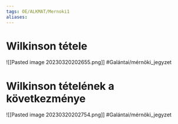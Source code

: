 ```yaml
---
tags: OE/ALKMAT/Mernoki1 
aliases:
---
```

# Wilkinson tétele
![[Pasted image 20230320202655.png]]
#Galántai/mérnöki_jegyzet 

# Wilkinson tételének a következménye
![[Pasted image 20230320202754.png]]
#Galántai/mérnöki_jegyzet 